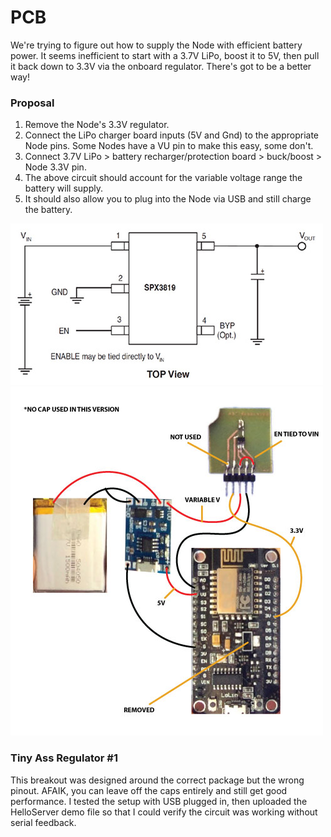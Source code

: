 # PCB
We're trying to figure out how to supply the Node with efficient battery
power. It seems inefficient to start with a 3.7V LiPo, boost it to 5V, then
pull it back down to 3.3V via the onboard regulator. There's got to be a better way!

### Proposal
1. Remove the Node's 3.3V regulator.
2. Connect the LiPo charger board inputs (5V and Gnd) to the appropriate Node pins. Some Nodes have a VU pin to make this easy, some don't.
2. Connect 3.7V LiPo > battery recharger/protection board > buck/boost > Node 3.3V pin.
3. The above circuit should account for the variable voltage range the battery will supply.
5. It should also allow you to plug into the Node via USB and still charge the battery.

![alt text](1/SPX3819_pinout.jpg)
![alt text](1/tiny-ass-setup.jpg)

### Tiny Ass Regulator #1
This breakout was designed around the correct package but the wrong
pinout. AFAIK, you can leave off the caps entirely and still get good
performance. I tested the setup with USB plugged in, then uploaded the
HelloServer demo file so that I could verify the circuit was working
without serial feedback.
 
